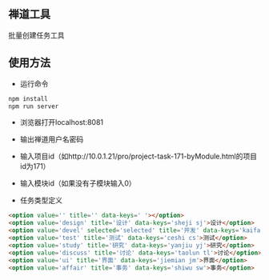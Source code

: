 ## 禅道工具

批量创建任务工具

## 使用方法
* 运行命令
```bash 
npm install
npm run server
```
* 浏览器打开localhost:8081
* 输出禅道用户名密码
* 输入项目id（如http://10.0.1.21/pro/project-task-171-byModule.html的项目id为171）
* 输入模块id（如果没有子模块输入0）


* 任务类型定义
```html
<option value='' title='' data-keys=' '></option>
<option value='design' title='设计' data-keys='sheji sj'>设计</option>
<option value='devel' selected='selected' title='开发' data-keys='kaifa kf'>开发</option>
<option value='test' title='测试' data-keys='ceshi cs'>测试</option>
<option value='study' title='研究' data-keys='yanjiu yj'>研究</option>
<option value='discuss' title='讨论' data-keys='taolun tl'>讨论</option>
<option value='ui' title='界面' data-keys='jiemian jm'>界面</option>
<option value='affair' title='事务' data-keys='shiwu sw'>事务</option>
```